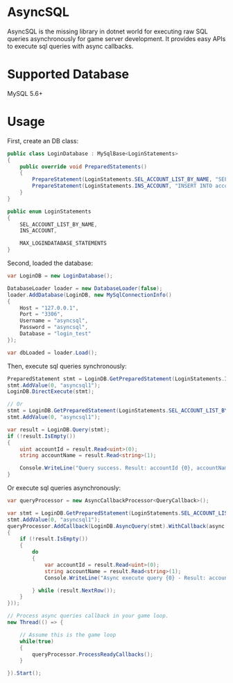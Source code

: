 # AsyncSQL

AsyncSQL is the missing library in dotnet world for executing raw SQL queries asynchronously for game server development. It provides easy APIs to execute sql queries with async callbacks.

# Supported Database

MySQL 5.6+

# Usage

First, create an DB class:

```c#
public class LoginDatabase : MySqlBase<LoginStatements>
{
    public override void PreparedStatements()
    {
        PrepareStatement(LoginStatements.SEL_ACCOUNT_LIST_BY_NAME, "SELECT id, username FROM account WHERE username = ?");
        PrepareStatement(LoginStatements.INS_ACCOUNT, "INSERT INTO account (username) VALUES(?)");
    }
}

public enum LoginStatements
{
    SEL_ACCOUNT_LIST_BY_NAME,
    INS_ACCOUNT,

    MAX_LOGINDATABASE_STATEMENTS
}
```

Second, loaded the database:

```c#
var LoginDB = new LoginDatabase();

DatabaseLoader loader = new DatabaseLoader(false);
loader.AddDatabase(LoginDB, new MySqlConnectionInfo()
{
    Host = "127.0.0.1",
    Port = "3306",
    Username = "asyncsql",
    Password = "asyncsql",
    Database = "login_test"
});

var dbLoaded = loader.Load();
```

Then, execute sql queries synchronously:

```c#
PreparedStatement stmt = LoginDB.GetPreparedStatement(LoginStatements.INS_ACCOUNT);
stmt.AddValue(0, "asyncsql1");
LoginDB.DirectExecute(stmt);

// Or
stmt = LoginDB.GetPreparedStatement(LoginStatements.SEL_ACCOUNT_LIST_BY_NAME);
stmt.AddValue(0, "asyncsql1");

var result = LoginDB.Query(stmt);
if (!result.IsEmpty())
{
    uint accountId = result.Read<uint>(0);
    string accountName = result.Read<string>(1);

    Console.WriteLine("Query success. Result: accountId {0}, accountName {1}", accountId, accountName);
}
```

Or execute sql queries asynchronously:

```c#
var queryProcessor = new AsyncCallbackProcessor<QueryCallback>();

var stmt = LoginDB.GetPreparedStatement(LoginStatements.SEL_ACCOUNT_LIST_BY_NAME);
stmt.AddValue(0, "asyncsql1");
queryProcessor.AddCallback(LoginDB.AsyncQuery(stmt).WithCallback(async result =>
{
    if (!result.IsEmpty())
    {
        do
        {
            var accountId = result.Read<uint>(0);
            string accountName = result.Read<string>(1);
            Console.WriteLine("Async execute query {0} - Result: accountId {1}, accountName {2}", stmt.CommandText, accountId, accountName);

        } while (result.NextRow());
    }
}));

// Process async queries callback in your game loop.
new Thread(() => {

    // Assume this is the game loop
    while(true)
    {
        queryProcessor.ProcessReadyCallbacks();
    }

}).Start();
```